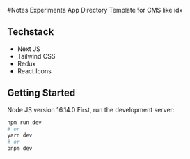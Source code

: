 #Notes
Experimenta App Directory 
Template for CMS like idx

## Techstack

<ul>
  <li>Next JS</li>
  <li>Tailwind CSS</li>
  <li>Redux</li>
  <li>React Icons</li>
</ul>

## Getting Started

Node JS version 16.14.0
First, run the development server:

```bash
npm run dev
# or
yarn dev
# or
pnpm dev
```
